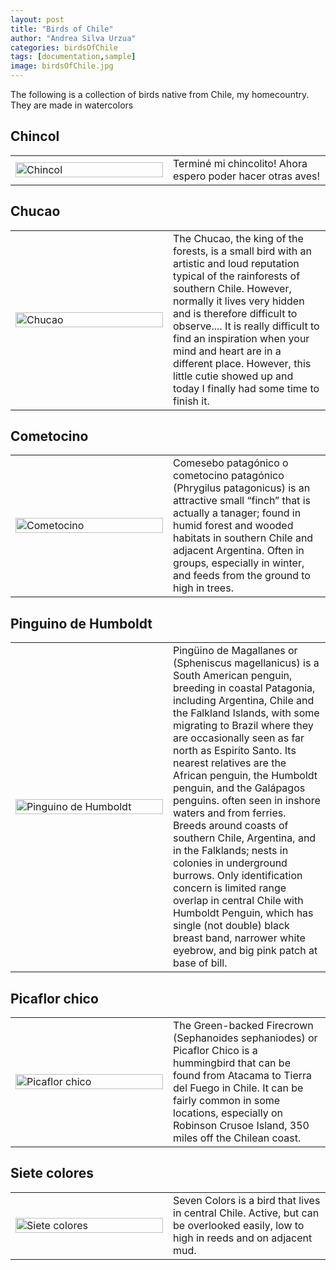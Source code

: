 ```yaml
---
layout: post
title: "Birds of Chile"
author: "Andrea Silva Urzua"
categories: birdsOfChile
tags: [documentation,sample]
image: birdsOfChile.jpg
---
```


The following is a collection of birds native from Chile, my homecountry. They are made in watercolors

## Chincol
<table border="0" style="width:100%">
<tr>
<td style="width:50%">
<img border="0" alt="Chincol" src="https://andreasilvau.github.io/assets/img/chincol1.jpg" style="width:100%">
</td>
<td style="width:50%">
Terminé mi chincolito! Ahora espero poder hacer otras aves!
</td>
</tr>
</table>

## Chucao
<table border="0" style="width:100%">
<tr>
<td style="width:50%">
<img border="0" alt="Chucao" src="https://andreasilvau.github.io/assets/img/chucao2.jpg" style="width:100%">
</td>
<td style="width:50%">
The Chucao,  the king of the forests, is a small bird with an artistic and loud reputation typical of the rainforests of southern Chile. However, normally it lives very hidden and is therefore difficult to observe.... It is really difficult to find an inspiration when your mind and heart are in a different place. However, this little cutie showed up and today I finally had some time to finish it.
</td>
</tr>
</table>

## Cometocino
<table border="0" style="width:100%">
<tr>
<td style="width:50%">
<img border="0" alt="Cometocino" src="https://andreasilvau.github.io/assets/img/cometocino.jpg" style="width:100%">
</td>
<td style="width:50%">
Comesebo patagónico​ o cometocino patagónico​ (Phrygilus patagonicus) is an attractive small “finch” that is actually a tanager; found in humid forest and wooded habitats in southern Chile and adjacent Argentina. Often in groups, especially in winter, and feeds from the ground to high in trees.
</td>
</tr>
</table>

## Pinguino de Humboldt
<table border="0" style="width:100%">
<tr>
<td style="width:50%">
<img border="0" alt="Pinguino de Humboldt" src="https://andreasilvau.github.io/assets/img/humboldt.png" style="width:100%">
</td>
<td style="width:50%">
Pingüino de Magallanes or (Spheniscus magellanicus) is a South American penguin, breeding in coastal Patagonia, including Argentina, Chile and the Falkland Islands, with some migrating to Brazil where they are occasionally seen as far north as Espirito Santo. Its nearest relatives are the African penguin, the Humboldt penguin, and the Galápagos penguins. often seen in inshore waters and from ferries. Breeds around coasts of southern Chile, Argentina, and in the Falklands; nests in colonies in underground burrows. Only identification concern is limited range overlap in central Chile with Humboldt Penguin, which has single (not double) black breast band, narrower white eyebrow, and big pink patch at base of bill.
</td>
</tr>
</table>

## Picaflor chico
<table border="0" style="width:100%">
<tr>
<td style="width:50%">
<img border="0" alt="Picaflor chico" src="https://andreasilvau.github.io/assets/img/picaflor.jpg" style="width:100%">
</td>
<td style="width:50%">
The Green-backed Firecrown (Sephanoides sephaniodes) or Picaflor Chico is a hummingbird that can be found from Atacama to Tierra del Fuego in Chile. It can be fairly common in some locations, especially on Robinson Crusoe Island, 350 miles off the Chilean coast.
</td>
</tr>
</table>

## Siete colores
<table border="0" style="width:100%">
<tr>
<td style="width:50%">
<img border="0" alt="Siete colores" src="https://andreasilvau.github.io/assets/img/seven_colors.png" style="width:100%">
</td>
<td style="width:50%">
Seven Colors is a bird that lives in central Chile. Active, but can be overlooked easily, low to high in reeds and on adjacent mud.
</td>
</tr>
</table>

